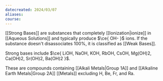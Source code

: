 ```yaml
---
datecreated: 2024/03/07
aliases: 
course:
---
```

[[Strong Bases]] are substances that completely [[Ionization|ionize]] in [[Aqueous Solutions]] and typically produce $\ce{ OH- }$ ions. If the substance doesn't disassociates 100%, it is classified as [[Weak Bases]].

Strong bases include $\ce{ LiOH, NaOH, KOH, RbOH, CsOH, Mg(OH)2, Ca(OH)2, Sr(OH)2, Ba(OH)2 }$.

These are compounds containing [[Alkali Metals|Group 1A]] and [[Alkaline Earth Metals|Group 2A]] [[Metals]] excluding H, Be, Fr, and Ra.